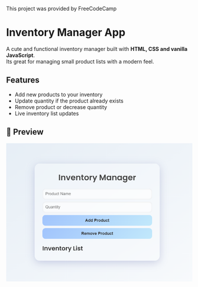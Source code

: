 This project was provided by FreeCodeCamp 

# Inventory Manager App

A cute and functional inventory manager built with **HTML, CSS and vanilla JavaScript**.  
Its great for managing small product lists with a modern feel.


## Features

- Add new products to your inventory
- Update quantity if the product already exists
- Remove product or decrease quantity
- Live inventory list updates


## 📸 Preview

![Screenshot of Inventory App](./assets/Inventory%20Management%20System%20Screenshot.png)




